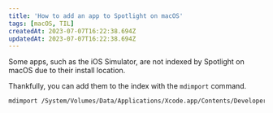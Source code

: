 ```yaml
---
title: 'How to add an app to Spotlight on macOS'
tags: [macOS, TIL]
createdAt: 2023-07-07T16:22:38.694Z
updatedAt: 2023-07-07T16:22:38.694Z
---
```


Some apps, such as the iOS Simulator, are not indexed by Spotlight on macOS due to their install location.

<!-- more -->

Thankfully, you can add them to the index with the `mdimport` command.

```bash [~/]
mdimport /System/Volumes/Data/Applications/Xcode.app/Contents/Developer/Applications/Simulator.app
```

